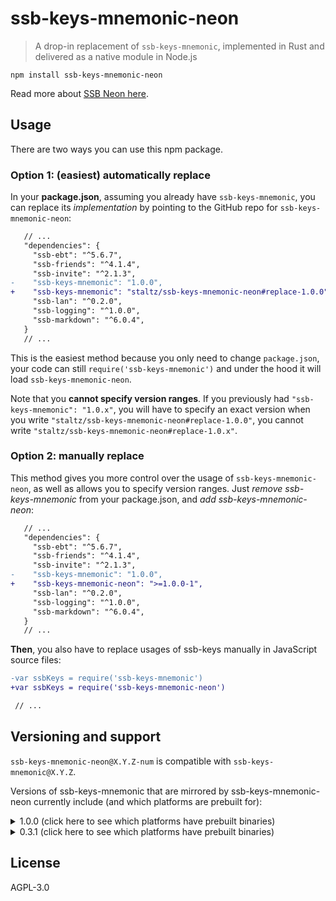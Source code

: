 # ssb-keys-mnemonic-neon

> A drop-in replacement of `ssb-keys-mnemonic`, implemented in Rust and delivered as a native module in Node.js

```
npm install ssb-keys-mnemonic-neon
```

Read more about [SSB Neon here](https://github.com/ssb-neon/ssb-neon).

## Usage

There are two ways you can use this npm package.

### Option 1: (easiest) automatically replace

In your **package.json**, assuming you already have `ssb-keys-mnemonic`, you can replace its *implementation* by pointing to the GitHub repo for `ssb-keys-mnemonic-neon`:

```diff
   // ...
   "dependencies": {
     "ssb-ebt": "^5.6.7",
     "ssb-friends": "^4.1.4",
     "ssb-invite": "^2.1.3",
-    "ssb-keys-mnemonic": "1.0.0",
+    "ssb-keys-mnemonic": "staltz/ssb-keys-mnemonic-neon#replace-1.0.0",
     "ssb-lan": "^0.2.0",
     "ssb-logging": "^1.0.0",
     "ssb-markdown": "^6.0.4",
   }
   // ...
```

This is the easiest method because you only need to change `package.json`, your code can still `require('ssb-keys-mnemonic')` and under the hood it will load `ssb-keys-mnemonic-neon`.

Note that you **cannot specify version ranges**. If you previously had `"ssb-keys-mnemonic": "1.0.x"`, you will have to specify an exact version when you write `"staltz/ssb-keys-mnemonic-neon#replace-1.0.0"`, you cannot write `"staltz/ssb-keys-mnemonic-neon#replace-1.0.x"`.

### Option 2: manually replace

This method gives you more control over the usage of `ssb-keys-mnemonic-neon`, as well as allows you to specify version ranges. Just *remove ssb-keys-mnemonic* from your package.json, and *add ssb-keys-mnemonic-neon*:

```diff
   // ...
   "dependencies": {
     "ssb-ebt": "^5.6.7",
     "ssb-friends": "^4.1.4",
     "ssb-invite": "^2.1.3",
-    "ssb-keys-mnemonic": "1.0.0",
+    "ssb-keys-mnemonic-neon": ">=1.0.0-1",
     "ssb-lan": "^0.2.0",
     "ssb-logging": "^1.0.0",
     "ssb-markdown": "^6.0.4",
   }
   // ...
```

**Then**, you also have to replace usages of ssb-keys manually in JavaScript source files:

```diff
-var ssbKeys = require('ssb-keys-mnemonic')
+var ssbKeys = require('ssb-keys-mnemonic-neon')

 // ...
```

## Versioning and support

`ssb-keys-mnemonic-neon@X.Y.Z-num` is compatible with `ssb-keys-mnemonic@X.Y.Z`.

Versions of ssb-keys-mnemonic that are mirrored by ssb-keys-mnemonic-neon currently include (and which platforms are prebuilt for):

<details>
<summary>1.0.0 (click here to see which platforms have prebuilt binaries)</summary>

As of `ssb-keys-mnemonic-neon@1.0.0-1`

- macOS (darwin-x64)
  - Node 10.x
  - Node 12.x
  - Node 14.x
  - Electron 7.x
  - Electron 8.x
  - Electron 9.x
  - Electron 10.x
- Linux (linux-x64)
  - Node 10.x
  - Node 12.x
  - Node 14.x
  - Electron 7.x
  - Electron 8.x
  - Electron 9.x
  - Electron 10.x
- Windows (win32-x64)
  - Node 10.x
  - Node 12.x
  - Node 14.x
  - Electron 7.x
  - Electron 8.x
  - Electron 9.x
  - Electron 10.x

</details>


<details>
<summary>0.3.1 (click here to see which platforms have prebuilt binaries)</summary>

As of `ssb-keys-mnemonic-neon@0.3.1-2`

- macOS (darwin-x64)
  - Node 10.x
  - Node 12.x
  - Node 14.x
  - Electron 7.x
  - Electron 8.x
  - Electron 9.x
  - Electron 10.x
- Linux (linux-x64)
  - Node 10.x
  - Node 12.x
  - Node 14.x
  - Electron 7.x
  - Electron 8.x
  - Electron 9.x
  - Electron 10.x
- Windows (win32-x64)
  - Node 10.x
  - Node 12.x
  - Node 14.x
  - Electron 7.x
  - Electron 8.x
  - Electron 9.x
  - Electron 10.x

</details>

## License

AGPL-3.0
